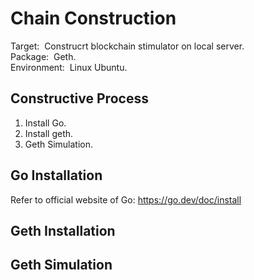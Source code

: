 # **Chain Construction**
Target:&nbsp; Construcrt blockchain stimulator on local server.  
Package:&nbsp; Geth.  
Environment:&nbsp; Linux Ubuntu.
## **Constructive Process**
1. Install Go.  
2. Install geth.
3. Geth Simulation.
## **Go Installation**
Refer to official website of Go: https://go.dev/doc/install


## **Geth Installation**
## **Geth Simulation**

